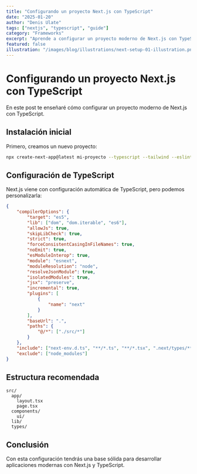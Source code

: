 ```yaml
---
title: "Configurando un proyecto Next.js con TypeScript"
date: "2025-01-20"
author: "Denis Ulate"
tags: ["nextjs", "typescript", "guide"]
category: "Frameworks"
excerpt: "Aprende a configurar un proyecto moderno de Next.js con TypeScript desde cero"
featured: false
illustration: "/images/blog/illustrations/next-setup-01-illustration.png"
---
```


# Configurando un proyecto Next.js con TypeScript

En este post te enseñaré cómo configurar un proyecto moderno de Next.js con TypeScript.

## Instalación inicial

Primero, creamos un nuevo proyecto:

```bash
npx create-next-app@latest mi-proyecto --typescript --tailwind --eslint
```

## Configuración de TypeScript

Next.js viene con configuración automática de TypeScript, pero podemos personalizarla:

```json
{
	"compilerOptions": {
		"target": "es5",
		"lib": ["dom", "dom.iterable", "es6"],
		"allowJs": true,
		"skipLibCheck": true,
		"strict": true,
		"forceConsistentCasingInFileNames": true,
		"noEmit": true,
		"esModuleInterop": true,
		"module": "esnext",
		"moduleResolution": "node",
		"resolveJsonModule": true,
		"isolatedModules": true,
		"jsx": "preserve",
		"incremental": true,
		"plugins": [
			{
				"name": "next"
			}
		],
		"baseUrl": ".",
		"paths": {
			"@/*": ["./src/*"]
		}
	},
	"include": ["next-env.d.ts", "**/*.ts", "**/*.tsx", ".next/types/**/*.ts"],
	"exclude": ["node_modules"]
}
```

## Estructura recomendada

```
src/
  app/
    layout.tsx
    page.tsx
  components/
    ui/
  lib/
  types/
```

## Conclusión

Con esta configuración tendrás una base sólida para desarrollar aplicaciones modernas con Next.js y TypeScript.
